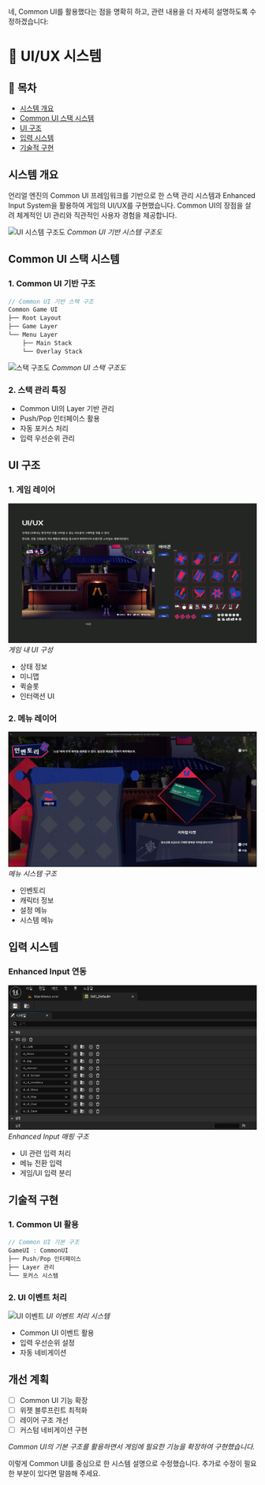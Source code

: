 네, Common UI를 활용했다는 점을 명확히 하고, 관련 내용을 더 자세히 설명하도록 수정하겠습니다:

# 🎨 UI/UX 시스템

## 📝 목차
- [시스템 개요](#시스템-개요)
- [Common UI 스택 시스템](#common-ui-스택-시스템)
- [UI 구조](#ui-구조)
- [입력 시스템](#입력-시스템)
- [기술적 구현](#기술적-구현)

## 시스템 개요
언리얼 엔진의 Common UI 프레임워크를 기반으로 한 스택 관리 시스템과 Enhanced Input System을 활용하여 게임의 UI/UX를 구현했습니다. Common UI의 장점을 살려 체계적인 UI 관리와 직관적인 사용자 경험을 제공합니다.

![UI 시스템 구조도](/docs/assets/images/ui/ui_chat_system.JPG)
*Common UI 기반 시스템 구조도*

## Common UI 스택 시스템
### 1. Common UI 기반 구조
```cpp
// Common UI 기반 스택 구조
Common Game UI
├── Root Layout
├── Game Layer
└── Menu Layer
    ├── Main Stack
    └── Overlay Stack
```

![스택 구조도](/docs/assets/images/ui/ui_title_screen.JPG)
*Common UI 스택 구조도*

### 2. 스택 관리 특징
- Common UI의 Layer 기반 관리
- Push/Pop 인터페이스 활용
- 자동 포커스 처리
- 입력 우선순위 관리

## UI 구조
### 1. 게임 레이어
![게임 UI](/docs/assets/images/ui/ui_game_icons.JPG)
*게임 내 UI 구성*

- 상태 정보
- 미니맵
- 퀵슬롯
- 인터랙션 UI

### 2. 메뉴 레이어
![메뉴 시스템](/docs/assets/images/ui/ui_play_inventory.JPG)
*메뉴 시스템 구조*

- 인벤토리
- 캐릭터 정보
- 설정 메뉴
- 시스템 메뉴

## 입력 시스템
### Enhanced Input 연동
![입력 시스템](/docs/assets/images/ui/ui_input_mapping.JPG)
*Enhanced Input 매핑 구조*

- UI 관련 입력 처리
- 메뉴 전환 입력
- 게임/UI 입력 분리

## 기술적 구현
### 1. Common UI 활용
```cpp
// Common UI 기본 구조
GameUI : CommonUI
├── Push/Pop 인터페이스
├── Layer 관리
└── 포커스 시스템
```

### 2. UI 이벤트 처리
![UI 이벤트](/docs/assets/images/ui/ui_health_update.JPG)
*UI 이벤트 처리 시스템*

- Common UI 이벤트 활용
- 입력 우선순위 설정
- 자동 네비게이션

## 개선 계획
- [ ] Common UI 기능 확장
- [ ] 위젯 블루프린트 최적화
- [ ] 레이어 구조 개선
- [ ] 커스텀 네비게이션 구현

*Common UI의 기본 구조를 활용하면서 게임에 필요한 기능을 확장하여 구현했습니다.*

이렇게 Common UI를 중심으로 한 시스템 설명으로 수정했습니다. 추가로 수정이 필요한 부분이 있다면 말씀해 주세요.
